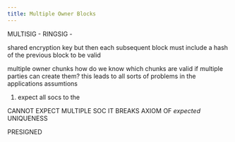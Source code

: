 ```yaml
---
title: Multiple Owner Blocks
---
```


MULTISIG - 
RINGSIG -


shared encryption key
but then each subsequent block must include a hash of the previous block to be valid

multiple owner chunks
how do we know which chunks are valid if multiple parties can create them? this leads to all sorts of problems in the applications assumtions

1. expect all socs to the 

CANNOT EXPECT MULTIPLE SOC IT BREAKS AXIOM OF *expected* 
UNIQUENESS

PRESIGNED